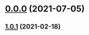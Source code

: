 # [0.0.0](https://github.com/AlexRogalskiy/spark-patterns/compare/v1.0.1...v0.0.0) (2021-07-05)



## [1.0.1](https://github.com/AlexRogalskiy/spark-patterns/compare/1.0.1...v1.0.1) (2021-02-18)



